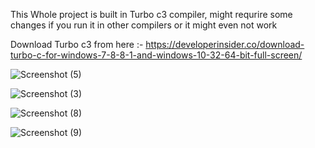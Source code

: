 This Whole project is built in Turbo c3 compiler, might requrire some changes if you run it in other compilers or it might even not work

Download Turbo c3 from here :- https://developerinsider.co/download-turbo-c-for-windows-7-8-8-1-and-windows-10-32-64-bit-full-screen/


![Screenshot (5)](https://user-images.githubusercontent.com/122479676/221939906-38d4e0e9-a8c7-41f7-b491-22b8a7e97a75.png)


![Screenshot (3)](https://user-images.githubusercontent.com/122479676/221939834-86be32b2-58a4-48ff-a5f8-f7d7b0822b36.png)

![Screenshot (8)](https://user-images.githubusercontent.com/122479676/221939952-e3e2e83b-e999-4cbd-927f-463f9c3610da.png)


![Screenshot (9)](https://user-images.githubusercontent.com/122479676/221939982-6ef37b16-0862-42f9-a3b9-b9e53118258e.png)
